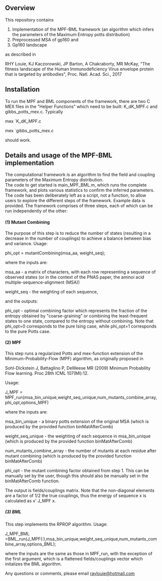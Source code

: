 ## Overview

This repository contains 

1. Implementation of the MPF-BML framework (an algorithm which infers the parameters of the Maximum Entropy potts distribution)  
2. Preprocessed MSA of gp160 and
3. Gp160 landscape

as described in 

RHY Louie, KJ Kaczorowski, JP Barton, A Chakraborty, MR McKay, "The fitness landscape of the Human Immunodeficiency Virus envelope protein that is targeted by antibodies", Proc. Natl. Acad. Sci., 2017

## Installation

To run the MPF and BML components of the framework, there are two C MEX files in the "Helper Functions" which need to be built: K_dK_MPF.c and gibbs_potts_mex.c. Typically

mex `K_dK_MPF.c

mex `gibbs_potts_mex.c

should work.

## Details and usage of the MPF-BML implementation

The computational framework is an algorithm to find the field and coupling parameters of the Maximum Entropy distribution.  
The code to get started is main_MPF_BML.m, which runs the complete framework, and plots various statistics to confirm the inferred parameters. The code has been deliberately left as a script, not a function, to allow users  to explore the different steps of the framework. Example data is provided. The framework comprises of three steps, each of which can be run independently of the other:

#### (1) Mutant Combining

The purpose of this step is to reduce the number of states (resulting in a decrease in the number of couplings)  to achieve a balance between bias and variance. Usage:

phi_opt = mutantCombining(msa_aa, weight_seq);

where the inputs are:

msa_aa - a matrix of characters, with each row representing a sequence of observed states (or in the context of the PNAS paper, the aminoi acid multiple-sequence-alignment (MSA)) 

weight_seq - the weighting of each sequence,

and the outputs:

phi_opt -  optimal combining factor  which represents the fraction of the entropy obtained by "coarse-graining" or combining the least-frequent states to one state, compared to the entropy without combining. Note that phi_opt=0 corresponds to the pure Ising case, while phi_opt=1 corresponds to the pure Potts case.

#### (2) MPF

This step runs a regularized Potts and mex-function extension of the Minimum-Probability-Flow (MPF) algorithm, as originally proposed in 

Sohl-Dickstein J, Battaglino P, DeWeese MR (2009) Minimum Probability Flow learning. Proc 28th ICML 107(Ml):12.

Usage:

J_MPF = MPF_run(msa_bin_unique,weight_seq_unique,num_mutants_combine_array,phi_opt,options_MPF)

where the inputs are:

msa_bin_unique  - a binary potts extension of the original MSA (which is produced by the provided function binMatAfterComb)

weight_seq_unique  -  the weighting of each sequence in msa_bin_unique (which is produced by the provided function binMatAfterComb)

num_mutants_combine_array  -  the number of mutants at each residue after mutant combining (which is produced by the provided function binMatAfterComb)

phi_opt  - the mutant combining factor obtained from step 1. This can be manually set by the user, though this should also be manually set in the binMatAfterComb function.

The output is fields/couplings matrix. Note that the non-diagonal elements are a factor of 1/2 the true couplings, thus the energy of sequence x is calculated as x' J_MPF x.

##### (3) BML

This step implements the RPROP algorithm. Usage:

J_MPF_BML =BML_run(J_MPF(:),msa_bin_unique,weight_seq_unique,num_mutants_combine_array,options_BML);

where the inputs are the same as those in MPF_run, with the exception of the first argument, which is a flattened fields/couplings vector which initalizes the BML algorithm.

Any questions or comments, please email raylouie@hotmail.com
